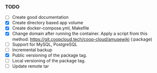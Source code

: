 ### TODO

- [ ] Create good documentation
- [x] Create directory based app volume
- [x] Create docker-compose.yml, Makefile
- [x] Change domain after running the container. Apply a script from this method: https://git.coopcloud.tech/coop-cloud/amusewiki (:package)
- [ ] Support for MySQL, PostgreSQL
- [ ] Incremental backup
- [x] Public versioning of the package tag.
- [ ] Local versioning of the package tag.
- [ ] Update remote tar
